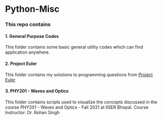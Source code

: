 # Python-Misc
### This repo contains 
#### 1. General Purpose Codes
This folder contains some basic general utility codes which can find application anywhere.
#### 2. Project Euler
This folder contains my solutions to programming questions from [Project Euler](https://projecteuler.net/archives "Project Euler")
#### 3. PHY201 - Waves and Optics
This folder contains scripts used to visualize the concepts discussed in the course PHY201 - Waves and Optics - Fall 2021 at IISER Bhopal. 
Course Instructor: Dr. Rohan Singh
